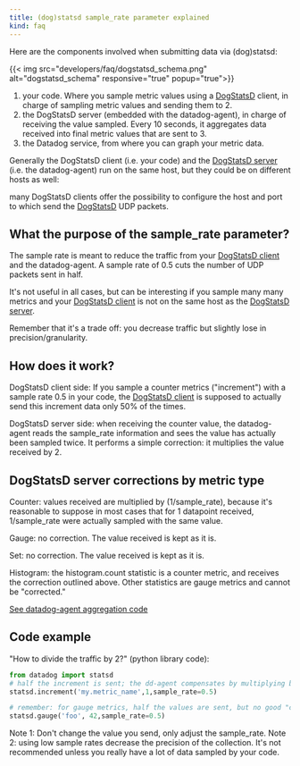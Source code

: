 ```yaml
---
title: (dog)statsd sample_rate parameter explained
kind: faq
---
```


Here are the components involved when submitting data via (dog)statsd:

{{< img src="developers/faq/dogstatsd_schema.png" alt="dogstatsd_schema" responsive="true" popup="true">}}

1. your code. Where you sample metric values using a [DogStatsD][1] client, in charge of sampling metric values and sending them to 2.
2. the DogStatsD server (embedded with the datadog-agent), in charge of receiving the value sampled. Every 10 seconds, it aggregates data received into final metric values that are sent to 3.
3. the Datadog service, from where you can graph your metric data.

Generally the DogStatsD client (i.e. your code) and the [DogStatsD server][1] (i.e. the datadog-agent) run on the same host, but they could be on different hosts as well:

many DogStatsD clients offer the possibility to configure the host and port to which send the [DogStatsD][1] UDP packets.

## What the purpose of the sample_rate parameter?

The sample rate is meant to reduce the traffic from your [DogStatsD client][1] and the datadog-agent. A sample rate of 0.5 cuts the number of UDP packets sent in half.

It's not useful in all cases, but can be interesting if you sample many many metrics and your [DogStatsD client][1] is not on the same host as the [DogStatsD server][1].

Remember that it's a trade off: you decrease traffic but slightly lose in precision/granularity.

## How does it work?

DogStatsD client side: If you sample a counter metrics ("increment") with a sample rate 0.5 in your code, the [DogStatsD client][1] is supposed to actually send this increment data only 50% of the times.

DogStatsD server side: when receiving the counter value, the datadog-agent reads the sample_rate information and sees the value has actually been sampled twice. It performs a simple correction: it multiplies the value received by 2.

## DogStatsD server corrections by metric type

Counter: values received are multiplied by (1/sample_rate), because it's reasonable to suppose in most cases that for 1 datapoint received, 1/sample_rate were actually sampled with the same value.

Gauge: no correction. The value received is kept as it is.

Set: no correction. The value received is kept as it is.

Histogram: the histogram.count statistic is a counter metric, and receives the correction outlined above. Other statistics are gauge metrics and cannot be "corrected."

[See datadog-agent aggregation code][2]

## Code example

"How to divide the traffic by 2?" (python library code):
```python
from datadog import statsd
# half the increment is sent; the dd-agent compensates by multiplying by 2 the value it gets
statsd.increment('my.metric_name',1,sample_rate=0.5) 

# remember: for gauge metrics, half the values are sent, but no good "compensation" can be done on the dd-agent side, you just lose in granularity.
statsd.gauge('foo', 42,sample_rate=0.5) 
```

Note 1: Don't change the value you send, only adjust the sample_rate.
Note 2: using low sample rates decrease the precision of the collection. It's not recommended unless you really have a lot of data sampled by your code.


[1]: /developers/dogstatsd
[2]: https://github.com/DataDog/dd-agent/blob/master/aggregator.py
